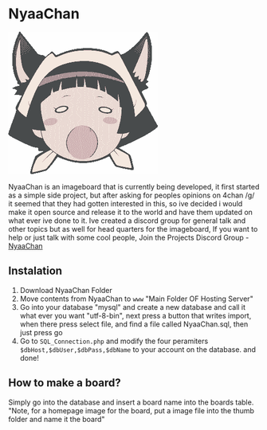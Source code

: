 # NyaaChan
![nyaachan](NyaaChan/Favicon.png)

NyaaChan is an imageboard that is currently being developed, it first started as a simple side project, but after asking for peoples opinions on 4chan /g/ it seemed that they had gotten interested in this, so ive decided i would make it open source and release it to the world and have them updated on what ever ive done to it. Ive created a discord group for general talk and other topics but as well for head quarters for the imageboard, If you want to help or just talk with some cool people, Join the Projects Discord Group - [NyaaChan](discord.gg/XX4mdMv)

## Instalation
1. Download NyaaChan Folder
2. Move contents from NyaaChan to `www` "Main Folder OF Hosting Server"
3. Go into your database "mysql" and create a new database and call it what ever you want "utf-8-bin", next press a button that writes import, when there press select file, and find a file called NyaaChan.sql, then just press go
4. Go to `SQL_Connection.php` and modify the four peramiters `$dbHost,$dbUser,$dbPass,$dbName` to your account on the database. and done!

## How to make a board?
Simply go into the database and insert a board name into the boards table. "Note, for a homepage image for the board, put a image file into the thumb folder and name it the board"
